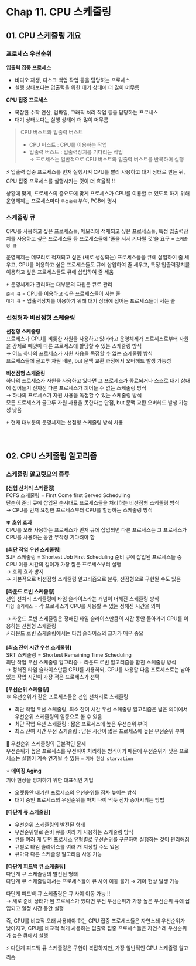 # Chap 11. CPU 스케줄링

## 01. CPU 스케줄링 개요

### 프로세스 우선순위

**입출력 집중 프로세스**

- 비디오 재생, 디스크 백업 작업 등을 담당하는 프로세스
- 실행 상태보다는 입출력을 위한 대기 상태에 더 많이 머무름

**CPU 집중 프로세스**

- 복잡한 수학 연산, 컴파일, 그래픽 처리 작업 등을 담당하는 프로세스
- 대기 상태보다는 실행 상태에 더 많이 머무름

> CPU 버스트와 입출력 버스트
>
> - CPU 버스트 : CPU를 이용하는 작업
> - 입출력 버스트 : 입출력장치를 기다리는 작업  
>   → 프로세스는 일반적으로 CPU 버스트와 입출력 버스트를 반복하며 실행

⚡️ 입출력 집중 프로세스를 먼저 실행시켜 CPU를 빨리 사용하고 대기 상태로 만든 뒤, CPU 집중 프로세스를 실행시키는 것이 더 효율적 !!

상황에 맞게, 프로세스의 중요도에 맞게 프로세스가 CPU를 이용할 수 있도록 하기 위해 운영체제는 프로세스마다 `우선순위` 부여, PCB에 명시

### 스케줄링 큐

CPU를 사용하고 싶은 프로세스들, 메모리에 적재되고 싶은 프로세스들, 특정 입출력장치를 사용하고 싶은 프로세스들 등 프로세스들에 '줄을 서서 기다릴 것'을 요구 = `스케줄링 큐`

운영체제는 메모리로 적재되고 싶은 (새로 생성되는) 프로세스들을 큐에 삽입하여 줄 세우고, CPU를 이용하고 싶은 프로세스들도 큐에 삽입하여 줄 세우고, 특정 입출력장치를 이용하고 싶은 프로세스들도 큐에 삽입하여 줄 세움

⚡️ 운영체제가 관리하는 대부분의 자원은 큐로 관리  
`준비 큐` = CPU를 이용하고 싶은 프로세스들이 서는 줄  
`대기 큐` = 입출력장치를 이용하기 위해 대기 상태에 접어든 프로세스들이 서는 줄

### 선점형과 비선점형 스케줄링

**선점형 스케줄링**  
프로세스가 CPU를 비롯한 자원을 사용하고 있더라고 운영체제가 프로세스로부터 자원을 강제로 빼앗아 다른 프로세스에 할당할 수 있는 스케줄링 방식  
→ 어느 하나의 프로세스가 자원 사용을 독점할 수 없는 스케줄링 방식  
프로세스들에 골고루 자원 배분, but 문맥 교환 과정에서 오버헤드 발생 가능성

**비선점형 스케줄링**  
하나의 프로세스가 자원을 사용하고 있다면 그 프로세스가 종료되거나 스스로 대기 상태에 접어들기 전까진 다른 프로세스가 끼어들 수 없는 스케줄링 방식  
→ 하나의 프로세스가 자원 사용을 독점할 수 있는 스케줄링 방식  
모든 프로세스가 골고루 자원 사용을 못한다는 단점, but 문맥 교환 오버헤드 발생 가능성 낮음

⚡️ 현재 대부분의 운영체제는 선점형 스케줄링 방식 차용

<br>

## 02. CPU 스케줄링 알고리즘

### 스케줄링 알고맂므의 종류

**[선입 선처리 스케줄링]**  
FCFS 스케줄링 = First Come first Served Scheduling  
단순히 준비 큐에 삽입된 순서대로 프로세스들을 처리하는 비선점형 스케줄링 방식  
→ CPU를 먼저 요청한 프로세스부터 CPU를 할당하는 스케줄링 방식

✽ **호위 효과**  
CPU를 오래 사용하는 프로세스가 먼저 큐에 삽입되면 다른 프로세스는 그 프로세스가 CPU를 사용하는 동안 무작정 기다려야 함

**[최단 작업 우선 스케줄링]**  
SJF 스케줄링 = Shortest Job First Scheduling
준비 큐에 삽입된 프로세스들 중 CPU 이용 시간의 길이가 가장 짧은 프로세스부터 실행  
→ 호위 효과 방지  
→ 기본적으로 비선점형 스케줄링 알고리즘으로 분류, 선점형으로 구현될 수도 있음

**[라운드 로빈 스케줄링]**  
선입 선처리 스케줄링에 타임 슬라이스라는 개념이 더해진 스케줄링 방식  
`타임 슬라이스` = 각 프로세스가 CPU를 사용할 수 있는 정해진 시간을 의미

→ 라운드 로빈 스케줄링은 정해진 타임 슬라이스만큼의 시간 동안 돌아가며 CPU를 이용하는 선점형 스케줄링  
⚡️ 라운드 로빈 스케줄링에서는 타임 슬라이스의 크기가 매우 중요

**[최소 잔여 시간 우선 스케줄링]**  
SRT 스케줄링 = Shortest Remaining Time Scheduling  
최단 작업 우선 스케줄링 알고리즘 + 라운드 로빈 알고리즘을 합친 스케줄링 방식  
→ 정해진 타임 슬라이스만큼 CPU를 사용하되, CPU를 사용할 다음 프로세스로는 남아있는 작업 시간이 가장 적은 프로세스가 선택

**[우선순위 스케줄링]**  
✽ 우선순위가 같은 프로세스들은 선입 선처리로 스케줄링

- 최단 작업 우선 스케줄링, 최소 잔여 시간 우선 스케줄링 알고리즘은 넓은 의미에서 우선순위 스케줄링의 일종으로 볼 수 있음
- 최단 작업 우선 스케줄링 : 짧은 프로세스에 높은 우선순위 부여
- 최소 잔여 시간 우선 스케줄링 : 남은 시간이 짧은 프로세스에 높은 우선순위 부여

🚨 우선순위 스케줄링의 근본적인 문제  
우선순위가 높은 프로세스를 우선하여 처리하는 방식이기 때문에 우선순위가 낮은 프로세스는 실행이 계속 연기될 수 있음 = `기아 현상 starvation`

⭐️ **에이징 Aging**  
기아 현상을 방지하기 위한 대표적인 기법

- 오랫동안 대기한 프로세스의 우선순위를 점차 높이는 방식
- 대기 중인 프로세스의 우선순위를 마치 나이 먹듯 점차 증가시키는 방법

**[다단계 큐 스케줄링]**

- 우선순위 스케줄링의 발전된 형태
- 우선순위별로 준비 큐를 여러 개 사용하는 스케줄링 방식
- 큐를 여러 개 두면 프로세스 유형별로 우선순위를 구분하여 실행하는 것이 편리해짐
- 큐별로 타임 슬라이스를 여러 개 지정할 수도 있음
- 큐마다 다른 스케줄링 알고리즘 사용 가능

**[다단계 피드백 큐 스케줄링]**  
다단계 큐 스케줄링의 발전된 형태  
다단계 큐 스케줄링에서는 프로세스들이 큐 사이 이동 불가 → 기아 현상 발생 가능

다단계 피드백 큐 스케줄링은 큐 사이 이동 가능 !!  
→ 새로 준비 상태가 된 프로세스가 있다면 우선 우선순위가 가장 높은 우선순위 큐에 삽입되고 일정 시간 동안 실행

즉, CPU를 비교적 오래 사용해야 하는 CPU 집중 프로세스들은 자연스레 우선순위가 낮아지고,
CPU를 비교적 적게 사용하는 입출력 집중 프로세스들은 자연스레 우선순위가 높은 큐에서 실행

⚡️ 다단계 피드백 큐 스케줄링은 구현이 복잡하지만, 가장 일반적인 CPU 스케줄링 알고리즘
